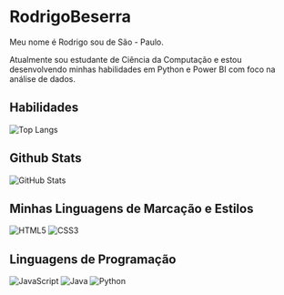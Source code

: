 # RodrigoBeserra
Meu nome é Rodrigo sou de São - Paulo.

Atualmente sou estudante de Ciência da Computação e estou desenvolvendo minhas habilidades em Python e Power BI com foco na análise de dados.

## Habilidades
![Top Langs](https://github-readme-stats-git-masterrstaa-rickstaa.vercel.app/api/top-langs/?username=2509tiago&bg_color=000&border_color=30A3DC&title_color=E94D5F&text_color=FFF)


## Github Stats
![GitHub Stats](https://github-readme-stats.vercel.app/api?username=RodrigoBeserra&theme=transparent&bg_color=000&border_color=30A3DC&show_icons=true&icon_color=30A3DC&title_color=E94D5F&text_color=FFF)

## Minhas Linguagens de Marcação e Estilos
![HTML5](https://img.shields.io/badge/HTML5-000?style=for-the-badge&logo=html5)
![CSS3](https://img.shields.io/badge/CSS3-000?style=for-the-badge&logo=css3&logoColor=264CE4)

## Linguagens de Programação
![JavaScript](https://img.shields.io/badge/JavaScript-000?style=for-the-badge&logo=javascript)
![Java](https://img.shields.io/badge/Java-000?style=for-the-badge&logo=java)
![Python](https://img.shields.io/badge/Python-000?style=for-the-badge&logo=python)
